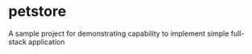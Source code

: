# petstore
A sample project for demonstrating capability to implement simple full-stack application
